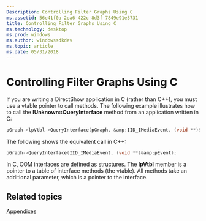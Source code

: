 ```yaml
---
Description: Controlling Filter Graphs Using C
ms.assetid: 56e41f0a-2ea6-422c-8d3f-7849e91e3731
title: Controlling Filter Graphs Using C
ms.technology: desktop
ms.prod: windows
ms.author: windowssdkdev
ms.topic: article
ms.date: 05/31/2018
---
```


# Controlling Filter Graphs Using C

If you are writing a DirectShow application in C (rather than C++), you must use a vtable pointer to call methods. The following example illustrates how to call the **IUnknown::QueryInterface** method from an application written in C:


```C++
pGraph->lpVtbl->QueryInterface(pGraph, &amp;IID_IMediaEvent, (void **)&amp;pEvent);
```



The following shows the equivalent call in C++:


```C++
pGraph->QueryInterface(IID_IMediaEvent, (void **)&amp;pEvent);
```



In C, COM interfaces are defined as structures. The **lpVtbl** member is a pointer to a table of interface methods (the vtable). All methods take an additional parameter, which is a pointer to the interface.

## Related topics

<dl> <dt>

[Appendixes](appendixes.md)
</dt> </dl>

 

 



